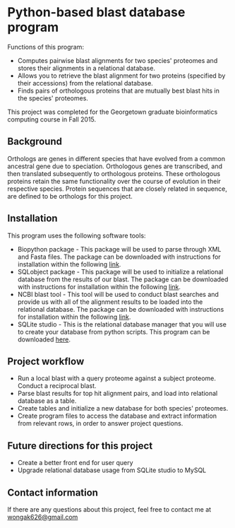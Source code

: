 # Python-based blast database program

Functions of this program:
* Computes pairwise blast alignments for two species' proteomes and stores their alignments in a relational database.
* Allows you to retrieve the blast alignment for two proteins (specified by their accessions) from the relational database.
* Finds pairs of orthologous proteins that are mutually best blast hits in the species' proteomes.

This project was completed for the Georgetown graduate bioinformatics computing course in Fall 2015.

## Background
Orthologs are genes in different species that have evolved from a common ancestral gene due to speciation. Orthologous genes are transcribed, and then translated subsequently to orthologous proteins. These orthologous proteins retain the same functionality over the course of evolution in their respective species. Protein sequences that are closely related in sequence, are defined to be orthologs for this project.

## Installation
This program uses the following software tools:
* Biopython package - This package will be used to parse through XML and Fasta files. The package can be downloaded with instructions for installation within the following [link](http://biopython.org/wiki/Download).
* SQLobject package - This package will be used to initialize a relational database from the results of our blast. The package can be downloaded with instructions for installation within the following [link](http://www.sqlobject.org/download.html).
* NCBI blast tool - This tool will be used to conduct blast searches and provide us with all of the alignment results to be loaded into the relational database. The package can be downloaded with instructions for installation within the following [link](https://blast.ncbi.nlm.nih.gov/Blast.cgi?CMD=Web&PAGE_TYPE=BlastDocs&DOC_TYPE=Download).
* SQLite studio - This is the relational database manager that you will use to create your database from python scripts. This program can be downloaded [here](https://sqlitestudio.pl/index.rvt?act=download).


## Project workflow
- Run a local blast with a query proteome against a subject proteome. Conduct a reciprocal blast.
- Parse blast results for top hit alignment pairs, and load into relational database as a table.
- Create tables and initialize a new database for both species' proteomes.
- Create program files to access the database and extract information from relevant rows, in order to answer project questions.

## Future directions for this project
* Create a better front end for user query
* Upgrade relational database usage from SQLite studio to MySQL

## Contact information
If there are any questions about this project, feel free to contact me at wongak626@gmail.com


